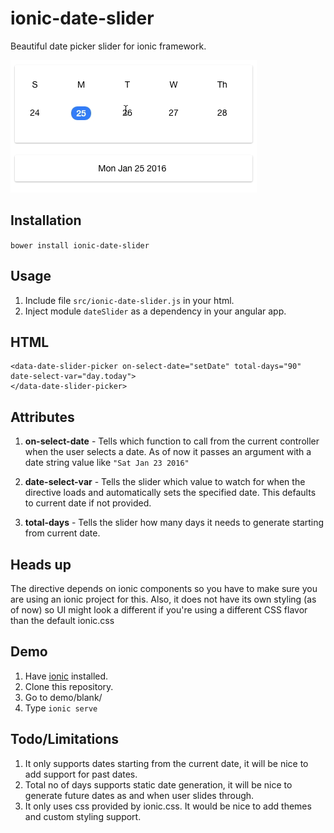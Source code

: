 # ionic-date-slider

Beautiful date picker slider for ionic framework.

<img src="https://github.com/Pranay92/ionic-date-slider/blob/master/assets/ionic.gif" />

## Installation

````bower install ionic-date-slider````

## Usage

1. Include file ````src/ionic-date-slider.js```` in your html.
2. Inject module ````dateSlider```` as a dependency in your angular app.

## HTML

````
<data-date-slider-picker on-select-date="setDate" total-days="90" date-select-var="day.today">
</data-date-slider-picker>
````

## Attributes

1. **on-select-date** - Tells which function to call from the current controller when the user selects a date. As of now it passes an argument with a date string value like ````"Sat Jan 23 2016"````

2. **date-select-var** - Tells the slider which value to watch for when the directive loads and automatically sets the specified date. This defaults to current date if not provided.

3. **total-days** - Tells the slider how many days it needs to generate starting from current date.

## Heads up

The directive depends on ionic components so you have to make sure you are using an ionic project for this. Also, it does not have its own styling (as of now) so UI might look a different if you're using a different CSS flavor than the default ionic.css

## Demo

1. Have [ionic](http://ionicframework.com/docs/cli/install.html) installed.
2. Clone this repository.
3. Go to demo/blank/
4. Type `ionic serve`  

## Todo/Limitations

1. It only supports dates starting from the current date, it will be nice to add support for past dates.
2. Total no of days supports static date generation, it will be nice to generate future dates as and when user slides through.
3. It only uses css provided by ionic.css. It would be nice to add themes and custom styling support.
